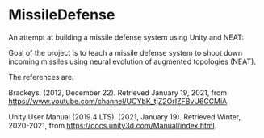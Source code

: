 # MissileDefense

An attempt at building a missile defense system using Unity and NEAT:

Goal of the project is to teach a missile defense system to shoot down incoming missiles using neural evolution of augmented topologies (NEAT).

The references are: 

Brackeys. (2012, December 22). Retrieved January 19, 2021, from https://www.youtube.com/channel/UCYbK_tjZ2OrIZFBvU6CCMiA

Unity User Manual (2019.4 LTS). (2021, January 19). Retrieved Winter, 2020-2021, from https://docs.unity3d.com/Manual/index.html.
